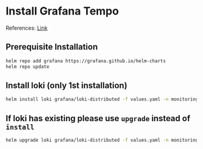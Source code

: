 # Install Grafana Tempo
References: [Link](https://github.com/grafana/helm-charts/blob/main/charts/grafana/README.md)

## Prerequisite Installation
```bash
helm repo add grafana https://grafana.github.io/helm-charts
helm repo update
```

## Install loki (only 1st installation)
```bash
helm install loki grafana/loki-distributed -f values.yaml -n monitoring
```

## If loki has existing please use `upgrade` instead of `install`
```bash
helm upgrade loki grafana/loki-distributed -f values.yaml -n monitoring
```